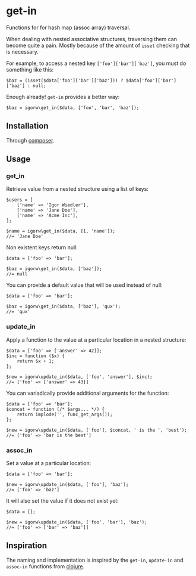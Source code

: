 # get-in

Functions for for hash map (assoc array) traversal.

When dealing with nested associative structures, traversing them can become
quite a pain. Mostly because of the amount of `isset` checking that is
necessary.

For example, to access a nested key `['foo']['bar']['baz']`, you must do
something like this:

    $baz = (isset($data['foo']['bar']['baz'])) ? $data['foo']['bar']['baz'] : null;

Enough already! `get-in` provides a better way:

    $baz = igorw\get_in($data, ['foo', 'bar', 'baz']);

## Installation

Through [composer](http://getcomposer.org).

## Usage

### get_in

Retrieve value from a nested structure using a list of keys:

    $users = [
        ['name' => 'Igor Wiedler'],
        ['name' => 'Jane Doe'],
        ['name' => 'Acme Inc'],
    ];

    $name = igorw\get_in($data, [1, 'name']);
    //= 'Jane Doe'

Non existent keys return null:

    $data = ['foo' => 'bar'];

    $baz = igorw\get_in($data, ['baz']);
    //= null

You can provide a default value that will be used instead of null:

    $data = ['foo' => 'bar'];

    $baz = igorw\get_in($data, ['baz'], 'qux');
    //= 'qux'

### update_in

Apply a function to the value at a particular location in a nested structure:

    $data = ['foo' => ['answer' => 42]];
    $inc = function ($x) {
        return $x + 1;
    };

    $new = igorw\update_in($data, ['foo', 'answer'], $inc);
    //= ['foo' => ['answer' => 43]]

You can variadically provide additional arguments for the function:

    $data = ['foo' => 'bar'];
    $concat = function (/* $args... */) {
        return implode('', func_get_args());
    };

    $new = igorw\update_in($data, ['foo'], $concat, ' is the ', 'best');
    //= ['foo' => 'bar is the best']

### assoc_in

Set a value at a particular location:

    $data = ['foo' => 'bar'];

    $new = igorw\update_in($data, ['foo'], 'baz');
    //= ['foo' => 'baz']

It will also set the value if it does not exist yet:

    $data = [];

    $new = igorw\update_in($data, ['foo', 'bar'], 'baz');
    //= ['foo' => ['bar' => 'baz']]

## Inspiration

The naming and implementation is inspired by the `get-in`, `update-in` and
`assoc-in` functions from [clojure](http://clojure.org).
